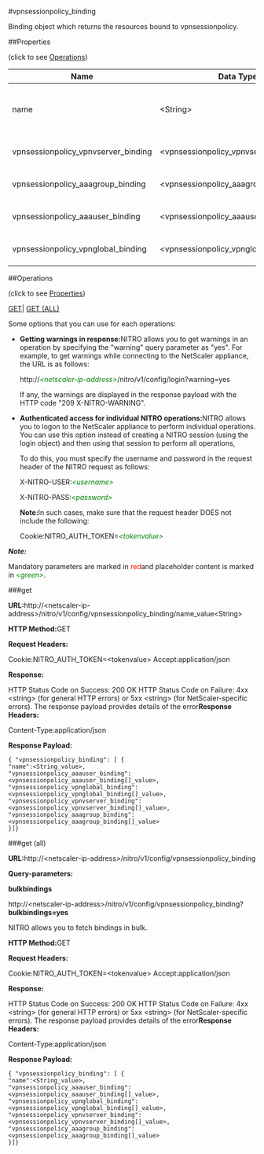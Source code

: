 #vpnsessionpolicy_binding

Binding object which returns the resources bound to vpnsessionpolicy.


##Properties 
<span>(click to see [Operations](#opera))</span>


<table><thead><tr><th>Name</th><th>Data Type</th><th>Permissions</th><th>Description</th></tr></thead><tbody><tr><td>name</td><td>&lt;String></td><td>Read-write</td><td>Name of the session policy to display.<br>Minimum length = 1</td></tr><tr><td>vpnsessionpolicy_vpnvserver_binding</td><td>&lt;vpnsessionpolicy_vpnvserver_binding[]></td><td>Read-only</td><td>vpnvserver that can be bound to vpnsessionpolicy.</td></tr><tr><td>vpnsessionpolicy_aaagroup_binding</td><td>&lt;vpnsessionpolicy_aaagroup_binding[]></td><td>Read-only</td><td>aaagroup that can be bound to vpnsessionpolicy.</td></tr><tr><td>vpnsessionpolicy_aaauser_binding</td><td>&lt;vpnsessionpolicy_aaauser_binding[]></td><td>Read-only</td><td>aaauser that can be bound to vpnsessionpolicy.</td></tr><tr><td>vpnsessionpolicy_vpnglobal_binding</td><td>&lt;vpnsessionpolicy_vpnglobal_binding[]></td><td>Read-only</td><td>vpnglobal that can be bound to vpnsessionpolicy.</td></tr></tbody></table>
##Operations 
<span>(click to see [Properties](#prope))</span>


[GET]()| [GET (ALL)](#get-)


Some options that you can use for each operations:
<ul><li><p><b>Getting warnings in response:</b>NITRO allows you to get warnings in an operation by specifying the "warning" query parameter as "yes". For example, to get warnings while connecting to the NetScaler appliance, the URL is as follows:</p><p>http://<span style="color:green;font-style:italic;">&lt;netscaler-ip-address&gt;</span>/nitro/v1/config/login?warning=yes</p><p>If any, the warnings are displayed in the response payload with the HTTP code "209 X-NITRO-WARNING".</p></li><li><p><b>Authenticated access for individual NITRO operations:</b>NITRO allows you to logon to the NetScaler appliance to perform individual operations. You can use this option instead of creating a NITRO session (using the login object) and then using that session to perform all operations,</p><p>To do this, you must specify the username and password in the request header of the NITRO request as follows:</p><p>X-NITRO-USER:<span style="color:green;font-style:italic;">&lt;username&gt;</span></p><p>X-NITRO-PASS:<span style="color:green;font-style:italic;">&lt;password&gt;</span></p><p><b>Note:</b>In such cases, make sure that the request header DOES not include the following:</p><p>Cookie:NITRO_AUTH_TOKEN=<span style="color:green;font-style:italic;">&lt;tokenvalue&gt;</span></p></li></ul>



***Note:*** 
Mandatory parameters are marked in <span style="color:#FF0000;">red</span>and placeholder content is marked in <span style="color:green;font-style:italic">&lt;green&gt;</span>.

###get



<b>URL:</b>http://&lt;netscaler-ip-address&gt;/nitro/v1/config/vpnsessionpolicy_binding/name_value&lt;String&gt;
<b>HTTP Method:</b>GET
<b>Request Headers:</b>

Cookie:NITRO_AUTH_TOKEN=&lt;tokenvalue&gt;Accept:application/json

<b>Response:</b>
HTTP Status Code on Success: 200 OKHTTP Status Code on Failure: 4xx &lt;string&gt; (for general HTTP errors) or 5xx &lt;string&gt; (for NetScaler-specific errors). The response payload provides details of the error<b>Response Headers:</b>

Content-Type:application/json

<b>Response Payload: </b>```{ "vpnsessionpolicy_binding": [ {"name":<String_value>,"vpnsessionpolicy_aaauser_binding":<vpnsessionpolicy_aaauser_binding[]_value>,"vpnsessionpolicy_vpnglobal_binding":<vpnsessionpolicy_vpnglobal_binding[]_value>,"vpnsessionpolicy_vpnvserver_binding":<vpnsessionpolicy_vpnvserver_binding[]_value>,"vpnsessionpolicy_aaagroup_binding":<vpnsessionpolicy_aaagroup_binding[]_value>}]}```



###get (all)



<b>URL:</b>http://&lt;netscaler-ip-address&gt;/nitro/v1/config/vpnsessionpolicy_binding
<b>Query-parameters:</b>
<b>bulkbindings</b>
http://&lt;netscaler-ip-address&gt;/nitro/v1/config/vpnsessionpolicy_binding?<b>bulkbindings=yes</b>
NITRO allows you to fetch bindings in bulk.



<b>HTTP Method:</b>GET
<b>Request Headers:</b>

Cookie:NITRO_AUTH_TOKEN=&lt;tokenvalue&gt;Accept:application/json

<b>Response:</b>
HTTP Status Code on Success: 200 OKHTTP Status Code on Failure: 4xx &lt;string&gt; (for general HTTP errors) or 5xx &lt;string&gt; (for NetScaler-specific errors). The response payload provides details of the error<b>Response Headers:</b>

Content-Type:application/json

<b>Response Payload: </b>```{ "vpnsessionpolicy_binding": [ {"name":<String_value>,"vpnsessionpolicy_aaauser_binding":<vpnsessionpolicy_aaauser_binding[]_value>,"vpnsessionpolicy_vpnglobal_binding":<vpnsessionpolicy_vpnglobal_binding[]_value>,"vpnsessionpolicy_vpnvserver_binding":<vpnsessionpolicy_vpnvserver_binding[]_value>,"vpnsessionpolicy_aaagroup_binding":<vpnsessionpolicy_aaagroup_binding[]_value>}]}```



